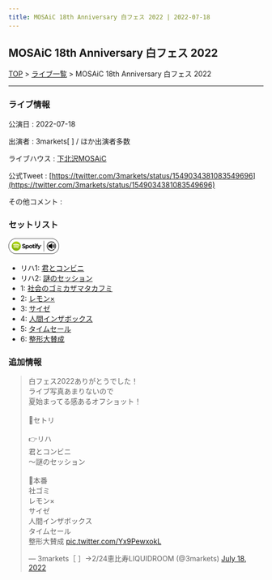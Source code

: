 ```yaml
---
title: MOSAiC 18th Anniversary 白フェス 2022 | 2022-07-18
---
```

## MOSAiC 18th Anniversary 白フェス 2022

[TOP](/setlist/) > [ライブ一覧](lives.html) > MOSAiC 18th Anniversary 白フェス 2022

___

### ライブ情報

公演日
:    2022-07-18

出演者
:    3markets[ ] / ほか出演者多数

ライブハウス
:    [下北沢MOSAiC](livehouse011.html)

公式Tweet
:    [https://twitter.com/3markets/status/1549034381083549696](https://twitter.com/3markets/status/1549034381083549696)

その他コメント
:    

### セットリスト


[![play with spotify](images/spotify-icon.png)](https://open.spotify.com/playlist/2WdVx6dUeC5g1CQH5ihqzu)



*  リハ1: [君とコンビニ](song024.html)
*  リハ2: [謎のセッション](song038.html)
*  1: [社会のゴミカザマタカフミ](song002.html)
*  2: [レモン×](song003.html)
*  3: [サイゼ](song004.html)
*  4: [人間インザボックス](song016.html)
*  5: [タイムセール](song007.html)
*  6: [整形大賛成](song005.html)


### 追加情報



<blockquote class="twitter-tweet"><p lang="ja" dir="ltr">白フェス2022ありがとうでした！<br>ライブ写真あまりないので<br>夏始まってる感あるオフショット！<br><br>📃セトリ<br><br>👉リハ<br>君とコンビニ<br>〜謎のセッション<br><br>🤘本番<br>社ゴミ<br>レモン×<br>サイゼ<br>人間インザボックス<br>タイムセール<br>整形大賛成 <a href="https://t.co/Yx9PewxokL">pic.twitter.com/Yx9PewxokL</a></p>&mdash; 3markets［ ］→2/24恵比寿LIQUIDROOM (@3markets) <a href="https://twitter.com/3markets/status/1549034381083549696?ref_src=twsrc%5Etfw">July 18, 2022</a></blockquote>
<script async src="https://platform.twitter.com/widgets.js" charset="utf-8"></script>


